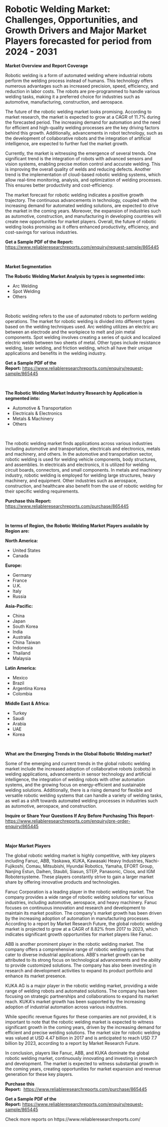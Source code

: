 <p><h1>Robotic Welding Market: Challenges, Opportunities, and Growth Drivers and Major Market Players forecasted for period from 2024 - 2031</h1></p><p><strong>Market Overview and Report Coverage</strong></p>
<p><p>Robotic welding is a form of automated welding where industrial robots perform the welding process instead of humans. This technology offers numerous advantages such as increased precision, speed, efficiency, and reduction in labor costs. The robots are pre-programmed to handle various welding tasks, making it a preferred choice for industries such as automotive, manufacturing, construction, and aerospace.</p><p>The future of the robotic welding market looks promising. According to market research, the market is expected to grow at a CAGR of 11.7% during the forecasted period. The increasing demand for automation and the need for efficient and high-quality welding processes are the key driving factors behind this growth. Additionally, advancements in robot technology, such as the development of collaborative robots and the integration of artificial intelligence, are expected to further fuel the market growth.</p><p>Currently, the market is witnessing the emergence of several trends. One significant trend is the integration of robots with advanced sensors and vision systems, enabling precise motion control and accurate welding. This is improving the overall quality of welds and reducing defects. Another trend is the implementation of cloud-based robotic welding systems, which allow real-time monitoring, analysis, and optimization of welding processes. This ensures better productivity and cost-efficiency.</p><p>The market forecast for robotic welding indicates a positive growth trajectory. The continuous advancements in technology, coupled with the increasing demand for automated welding solutions, are expected to drive the market in the coming years. Moreover, the expansion of industries such as automotive, construction, and manufacturing in developing countries will create new opportunities for market players. Overall, the future of robotic welding looks promising as it offers enhanced productivity, efficiency, and cost-savings for various industries.</p></p>
<p><strong>Get a Sample PDF of the Report:</strong> <a href="https://www.reliableresearchreports.com/enquiry/request-sample/865445">https://www.reliableresearchreports.com/enquiry/request-sample/865445</a></p>
<p>&nbsp;</p>
<p><strong>Market Segmentation</strong></p>
<p><strong>The Robotic Welding Market Analysis by types is segmented into:</strong></p>
<p><ul><li>Arc Welding</li><li>Spot Welding</li><li>Others</li></ul></p>
<p>&nbsp;</p>
<p><p>Robotic welding refers to the use of automated robots to perform welding operations. The market for robotic welding is divided into different types based on the welding techniques used. Arc welding utilizes an electric arc between an electrode and the workpiece to melt and join metal components. Spot welding involves creating a series of quick and localized electric welds between two sheets of metal. Other types include resistance welding, laser welding, and friction welding, which all have their unique applications and benefits in the welding industry.</p></p>
<p><strong>Get a Sample PDF of the Report:</strong>&nbsp;<a href="https://www.reliableresearchreports.com/enquiry/request-sample/865445">https://www.reliableresearchreports.com/enquiry/request-sample/865445</a></p>
<p>&nbsp;</p>
<p><strong>The Robotic Welding Market Industry Research by Application is segmented into:</strong></p>
<p><ul><li>Automotive & Transportation</li><li>Electricals & Electronics</li><li>Metals & Machinery</li><li>Others</li></ul></p>
<p>&nbsp;</p>
<p><p>The robotic welding market finds applications across various industries including automotive and transportation, electricals and electronics, metals and machinery, and others. In the automotive and transportation sector, robotic welding is used for welding vehicle components, body structures, and assemblies. In electricals and electronics, it is utilized for welding circuit boards, connectors, and small components. In metals and machinery industry, robotic welding is employed for welding large structures, heavy machinery, and equipment. Other industries such as aerospace, construction, and healthcare also benefit from the use of robotic welding for their specific welding requirements.</p></p>
<p><strong>Purchase this Report:</strong>&nbsp; <a href="https://www.reliableresearchreports.com/purchase/865445">https://www.reliableresearchreports.com/purchase/865445</a></p>
<p>&nbsp;</p>
<p><strong>In terms of Region, the Robotic Welding Market Players available by Region are:</strong></p>
<p>
    <p> <strong> North America: </strong>
        <ul>
            <li>United States</li>
            <li>Canada</li>
        </ul>
        </p> 
    <p> <strong> Europe: </strong>
        <ul>
            <li>Germany</li>
            <li>France</li>
            <li>U.K.</li>
            <li>Italy</li>
            <li>Russia</li>
        </ul>
        </p> 
    <p> <strong> Asia-Pacific: </strong>
        <ul>
            <li>China</li>
            <li>Japan</li>
            <li>South Korea</li>
            <li>India</li>
            <li>Australia</li>
            <li>China Taiwan</li>
            <li>Indonesia</li>
            <li>Thailand</li>
            <li>Malaysia</li>
        </ul>
        </p> 
    <p> <strong> Latin America: </strong>
        <ul>
            <li>Mexico</li>
            <li>Brazil</li>
            <li>Argentina Korea</li>
            <li>Colombia</li>
        </ul>
        </p> 
    <p> <strong> Middle East & Africa: </strong>
        <ul>
            <li>Turkey</li>
            <li>Saudi</li>
            <li>Arabia</li>
            <li>UAE</li>
            <li>Korea</li>
        </ul>
    </p>
    </p>
<p>&nbsp;</p>
<p><strong>What are the Emerging Trends in the Global Robotic Welding market?</strong></p>
<p><p>Some of the emerging and current trends in the global robotic welding market include the increased adoption of collaborative robots (cobots) in welding applications, advancements in sensor technology and artificial intelligence, the integration of welding robots with other automation systems, and the growing focus on energy-efficient and sustainable welding solutions. Additionally, there is a rising demand for flexible and versatile robotic welding systems that can handle a variety of welding tasks, as well as a shift towards automated welding processes in industries such as automotive, aerospace, and construction.</p></p>
<p><strong>Inquire or Share Your Questions If Any Before Purchasing This Report</strong>- <a href="https://www.reliableresearchreports.com/enquiry/pre-order-enquiry/865445">https://www.reliableresearchreports.com/enquiry/pre-order-enquiry/865445</a></p>
<p>&nbsp;</p>
<p><strong>Major Market Players</strong></p>
<p><p>The global robotic welding market is highly competitive, with key players including Fanuc, ABB, Yaskawa, KUKA, Kawasaki Heavy Industries, Nachi-Fujikoshi, Comau, Mitsubishi, Hyundai Robotics, Yamaha, EFORT Group, Nanjing Estun, Daihen, Staubli, Siasun, STEP, Panasonic, Cloos, and IGM Robotersysteme. These players constantly strive to gain a larger market share by offering innovative products and technologies.</p><p>Fanuc Corporation is a leading player in the robotic welding market. The company provides a wide range of robotic welding solutions for various industries, including automotive, aerospace, and heavy machinery. Fanuc focuses on continuous innovation and research and development to maintain its market position. The company's market growth has been driven by the increasing adoption of automation in manufacturing processes. According to a report by Market Research Future, the global robotic welding market is projected to grow at a CAGR of 8.82% from 2017 to 2023, which indicates significant growth opportunities for market players like Fanuc.</p><p>ABB is another prominent player in the robotic welding market. The company offers a comprehensive range of robotic welding systems that cater to diverse industrial applications. ABB's market growth can be attributed to its strong focus on technological advancements and the ability to provide customized solutions. The company has also been investing in research and development activities to expand its product portfolio and enhance its market presence.</p><p>KUKA AG is a major player in the robotic welding market, providing a wide range of welding robots and automated solutions. The company has been focusing on strategic partnerships and collaborations to expand its market reach. KUKA's market growth has been supported by the increasing adoption of industrial automation across various industries.</p><p>While specific revenue figures for these companies are not provided, it is important to note that the robotic welding market is expected to witness significant growth in the coming years, driven by the increasing demand for efficient and precise welding solutions. The market size for robotic welding was valued at USD 4.47 billion in 2017 and is anticipated to reach USD 7.7 billion by 2023, according to a report by Market Research Future.</p><p>In conclusion, players like Fanuc, ABB, and KUKA dominate the global robotic welding market, continuously innovating and investing in research and development. The market is expected to witness substantial growth in the coming years, creating opportunities for market expansion and revenue generation for these key players.</p></p>
<p><strong>Purchase this Report:</strong>&nbsp;&nbsp;<a href="https://www.reliableresearchreports.com/purchase/865445">https://www.reliableresearchreports.com/purchase/865445</a></p>
<p></p>
<p><strong>Get a Sample PDF of the Report:</strong>&nbsp;<a href="https://www.reliableresearchreports.com/enquiry/request-sample/865445">https://www.reliableresearchreports.com/enquiry/request-sample/865445</a></p>
<p>Check more reports on https://www.reliableresearchreports.com/</p>